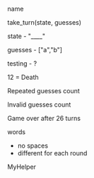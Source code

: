 name

take_turn(state, guesses)

state - "____"

guesses - ["a","b"]

testing - ?

12 = Death

Repeated guesses count

Invalid guesses count

Game over after 26 turns


words
   - no spaces
   - different for each round


MyHelper
